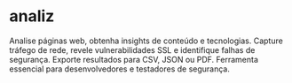 # analiz
Analise páginas web, obtenha insights de conteúdo e tecnologias. Capture tráfego de rede, revele vulnerabilidades SSL e identifique falhas de segurança. Exporte resultados para CSV, JSON ou PDF. Ferramenta essencial para desenvolvedores e testadores de segurança.
